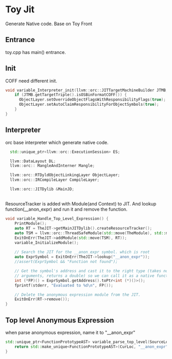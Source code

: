 # Toy Jit
Generate Native code.
Base on Toy Front

## Entrance 
toy.cpp has main() entrance.


## Init
COFF need different init.

```cpp
void variable_Interpreter_init(llvm::orc::JITTargetMachineBuilder JTMB, llvm::orc::RTDyldObjectLinkingLayer &ObjectLayer) {
    if (JTMB.getTargetTriple().isOSBinFormatCOFF()) {
      ObjectLayer.setOverrideObjectFlagsWithResponsibilityFlags(true);
      ObjectLayer.setAutoClaimResponsibilityForObjectSymbols(true);
    }
}
```


## Interpreter
orc base interpreter which generate native code.

```cpp
  std::unique_ptr<llvm::orc::ExecutionSession> ES;

  llvm::DataLayout DL;
  llvm::orc:: MangleAndInterner Mangle;

  llvm::orc::RTDyldObjectLinkingLayer ObjectLayer;
  llvm::orc::IRCompileLayer CompileLayer;

  llvm::orc::JITDylib &MainJD;
```

## 
ResourceTracker is added with Module(and Context) to JIT.
And lookup function(__anon_expr) and run it
and remove the function.

```cpp
void variable_Handle_Top_Level_Expression() {
    PrintModule();
    auto RT = TheJIT->getMainJITDylib().createResourceTracker();
    auto TSM = llvm::orc::ThreadSafeModule(std::move(TheModule), std::move(TheContext));
    ExitOnErr(TheJIT->addModule(std::move(TSM), RT));
    variable_InitializeModule();
    
    // Search the JIT for the __anon_expr symbol. which is root
    auto ExprSymbol = ExitOnErr(TheJIT->lookup("__anon_expr"));
    //assert(ExprSymbol && "Function not found");

    // Get the symbol's address and cast it to the right type (takes no
    // arguments, returns a double) so we can call it as a native function.
    int (*FP)() = ExprSymbol.getAddress().toPtr<int (*)()>();
    fprintf(stderr, "Evaluated to %d\n", FP());

    // Delete the anonymous expression module from the JIT.
    ExitOnErr(RT->remove());
}
```

## Top level Anonymous Expression
when parse anonymous expression, name it to "__anon_expr"

```cpp
std::unique_ptr<FunctionPrototypeAST> variable_parse_top_level(SourceLocation CurLoc) {
	return std::make_unique<FunctionPrototypeAST>(CurLoc, "__anon_expr", std::vector<std::string>()) ;
}
```

